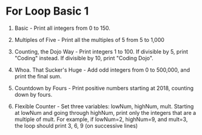 # For Loop Basic 1

1. Basic - Print all integers from 0 to 150.

2. Multiples of Five - Print all the multiples of 5 from 5 to 1,000

3. Counting, the Dojo Way - Print integers 1 to 100. If divisible by 5, print "Coding" instead. If divisible by 10, print "Coding Dojo".

4. Whoa. That Sucker's Huge - Add odd integers from 0 to 500,000, and print the final sum.

5. Countdown by Fours - Print positive numbers starting at 2018, counting down by fours.

6. Flexible Counter - Set three variables: lowNum, highNum, mult. Starting at lowNum and going through highNum, print only the integers that are a multiple of mult. For example, if lowNum=2, highNum=9, and mult=3, the loop should print 3, 6, 9 (on successive lines)